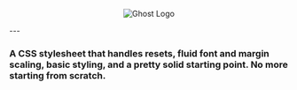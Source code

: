 <p align="center">
  <img height="300px" width="300px" src="./images/Ghost.svg" srcset="./images/Ghost.png" alt="Ghost Logo"/>
</p>
---

### A CSS stylesheet that handles resets, fluid font and margin scaling, basic styling, and a pretty solid starting point. No more starting from scratch.
